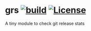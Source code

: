 # grs [![build](https://github.com/TejaBeta/grs/actions/workflows/build.yml/badge.svg?branch=main)](https://github.com/TejaBeta/grs/actions/workflows/build.yml) [![License](https://img.shields.io/badge/License-Apache%202.0-green.svg)](./LICENSE)

A tiny module to check git release stats
